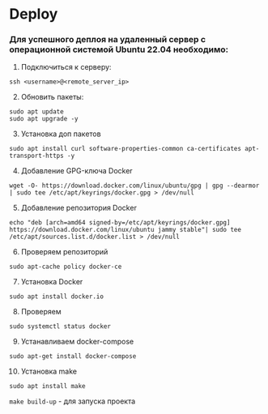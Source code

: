 # Deploy
### Для успешного деплоя на удаленный сервер с операционной системой Ubuntu 22.04 необходимо:
1. Подключиться к серверу: 
```
ssh <username>@<remote_server_ip>
```
2. Обновить пакеты:
```
sudo apt update
sudo apt upgrade -y
```
3. Установка доп пакетов
```
sudo apt install curl software-properties-common ca-certificates apt-transport-https -y
```
4. Добавление GPG-ключа Docker
```
wget -O- https://download.docker.com/linux/ubuntu/gpg | gpg --dearmor | sudo tee /etc/apt/keyrings/docker.gpg > /dev/null
```
5. Добавление репозитория Docker
```
echo "deb [arch=amd64 signed-by=/etc/apt/keyrings/docker.gpg] https://download.docker.com/linux/ubuntu jammy stable"| sudo tee /etc/apt/sources.list.d/docker.list > /dev/null
```
6. Проверяем репозиторий
```
sudo apt-cache policy docker-ce
```
7. Установка Docker
```
sudo apt install docker.io
```
8. Проверяем
```
sudo systemctl status docker
```
9. Устанавливаем docker-compose
```
sudo apt-get install docker-compose
```
10. Установка make
```
sudo apt install make
```

`make build-up` - для запуска проекта